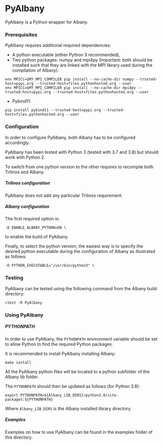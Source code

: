 # PyAlbany

PyAlbany is a Python wrapper for Albany.

### Prerequisites

PyAlbany requires additional required dependencies:
* A python executable (either Python 3 recommended),
* Two python packages: numpy and mpi4py (Important: both should be installed such that they are linked with the MPI library used during the compilation of Albany):
```
env MPICC=$MY_MPI_COMPILER pip install --no-cache-dir numpy --trusted-host=pypi.org --trusted-host=files.pythonhosted.org --user
env MPICC=$MY_MPI_COMPILER pip install --no-cache-dir mpi4py --trusted-host=pypi.org --trusted-host=files.pythonhosted.org --user
```
* Pybind11:
```
pip install pybind11 --trusted-host=pypi.org --trusted-host=files.pythonhosted.org --user
```

### Configuration

In order to configure PyAlbany, both Albany has to be configured accordingly.

PyAlbany has been tested with Python 3 (tested with 3.7 and 3.8) but should work with Python 2.

To switch from one python version to the other requires to recompile both Trilinos and Albany.

##### Trilinos configuration
PyAlbany does not add any particular Trilinos requirement.

##### Albany configuration
The first required option is:
```
-D ENABLE_ALBANY_PYTHON=ON \
```
to enable the build of PyAlbany.

Finally, to select the python version, the easiest way is to specify the desired python executable during the configuration of Albany as illustrated as follows:
```
-D PYTHON_EXECUTABLE="/usr/bin/python3" \
```

### Testing

PyAlbany can be tested using the following command from the Albany build directory:
```
ctest -R PyAlbany
```

### Using PyAlbany

##### PYTHONPATH
In order to use PyAlbany, the `PYTHONPATH` environment variable should be set to allow Python to find the required Python packages.

It is recommended to install PyAlbany installing Albany:
```
make install
```
All the PyAlbany python files will be located to a python subfolder of the Albany lib folder.

The `PYTHONPATH` should then be updated as follows (for Python 3.8):
```
export PYTHONPATH=${Albany_LIB_DIRS}/python3.8/site-packages:${PYTHONPATH}
```
Where `Albany_LIB_DIRS` is the Albany installed library directory.

##### Examples
Examples on how to use PyAlbany can be found in the examples folder of this directory.
